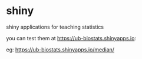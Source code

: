 shiny
=====

shiny applications for teaching statistics

you can test them at https://ub-biostats.shinyapps.io:

eg:
https://ub-biostats.shinyapps.io/median/

